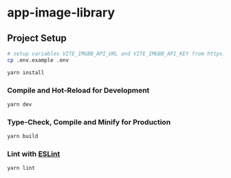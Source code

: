 # app-image-library

## Project Setup

```sh
# setup variables VITE_IMGBB_API_URL and VITE_IMGBB_API_KEY from https://api.imgbb.com
cp .env.example .env

yarn install
```

### Compile and Hot-Reload for Development

```sh
yarn dev
```

### Type-Check, Compile and Minify for Production

```sh
yarn build
```

### Lint with [ESLint](https://eslint.org/)

```sh
yarn lint
```
